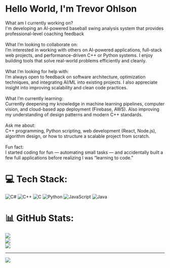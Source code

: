 # Hello World, I'm Trevor Ohlson
What am I currently working on?<br>I'm developing an AI-powered baseball swing analysis system that provides professional-level coaching feedback<br><br>What I’m looking to collaborate on:<br>I’m interested in working with others on AI-powered applications, full-stack web projects, and performance-driven C++ or Python systems. I enjoy building tools that solve real-world problems efficiently and cleanly.<br><br>What I’m looking for help with:<br>I’m always open to feedback on software architecture, optimization techniques, and integrating AI/ML into existing projects. I also appreciate insight into improving scalability and clean code practices.<br><br>What I’m currently learning:<br>Currently deepening my knowledge in machine learning pipelines, computer vision, and cloud-based app deployment (Firebase, AWS). Also improving my understanding of design patterns and modern C++ standards.<br><br>Ask me about:<br>C++ programming, Python scripting, web development (React, Node.js), algorithm design, or how to structure a scalable project from scratch.<br><br>Fun fact:<br>I started coding for fun — automating small tasks — and accidentally built a few full applications before realizing I was “learning to code.”


# 💻 Tech Stack:
![C#](https://img.shields.io/badge/c%23-%23239120.svg?style=for-the-badge&logo=csharp&logoColor=white) ![C++](https://img.shields.io/badge/c++-%2300599C.svg?style=for-the-badge&logo=c%2B%2B&logoColor=white) ![C](https://img.shields.io/badge/c-%2300599C.svg?style=for-the-badge&logo=c&logoColor=white) ![Python](https://img.shields.io/badge/python-3670A0?style=for-the-badge&logo=python&logoColor=ffdd54) ![JavaScript](https://img.shields.io/badge/javascript-%23323330.svg?style=for-the-badge&logo=javascript&logoColor=%23F7DF1E) ![Java](https://img.shields.io/badge/java-%23ED8B00.svg?style=for-the-badge&logo=openjdk&logoColor=white)
# 📊 GitHub Stats:
![](https://github-readme-stats.vercel.app/api?username=trevorohlson0708&theme=dark&hide_border=false&include_all_commits=false&count_private=false)<br/>
![](https://nirzak-streak-stats.vercel.app/?user=trevorohlson0708&theme=dark&hide_border=false)<br/>
![](https://github-readme-stats.vercel.app/api/top-langs/?username=trevorohlson0708&theme=dark&hide_border=false&include_all_commits=false&count_private=false&layout=compact)

---
[![](https://visitcount.itsvg.in/api?id=trevorohlson0708&icon=0&color=0)](https://visitcount.itsvg.in)

<!-- Proudly created with GPRM ( https://gprm.itsvg.in ) -->
